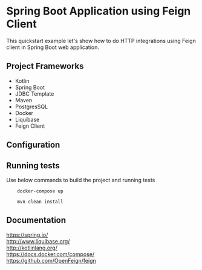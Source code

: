 # Spring Boot Application using Feign Client
This quickstart example let's show how to do HTTP integrations using Feign client in Spring Boot web application.

## Project Frameworks

- Kotlin
- Spring Boot
- JDBC Template
- Maven
- PostgresSQL
- Docker
- Liquibase
- Feign Client

## Configuration

## Running tests
Use below commands to build the project and running tests

```
    docker-compose up
```

```
    mvn clean install
```

## Documentation
https://spring.io/  
http://www.liquibase.org/  
http://kotlinlang.org/  
https://docs.docker.com/compose/  
https://github.com/OpenFeign/feign